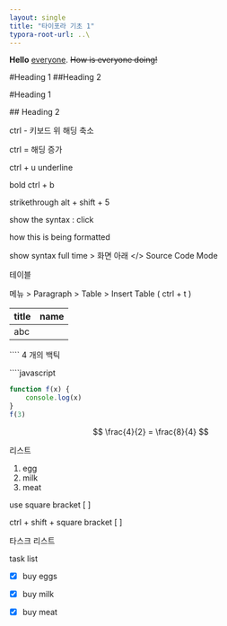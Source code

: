 ```yaml
---
layout: single
title: "타이포라 기초 1"
typora-root-url: ..\
---
```




**Hello** <u>everyone</u>. ~~How is everyone doing!~~

#Heading 1
##Heading 2

\#Heading 1

\## Heading 2

ctrl -  키보드 위 해딩 축소

ctrl = 해딩 증가






ctrl + u underline

bold ctrl + b

strikethrough alt + shift + 5

show the syntax : click

how this is being formatted

show syntax full time > 화면 아래 </> Source Code Mode

테이블

메뉴 > Paragraph > Table > Insert Table ( ctrl + t )

| title | name |
| ----- | ---- |
| abc   |      |



\```` 4 개의 백틱 

\````javascript

````javascript
function f(x) {
    console.log(x)
}
f(3)
````

$$
\frac{4}{2} = \frac{8}{4}
$$

리스트

1. egg
2. milk
3. meat

use square bracket [ ]

ctrl + shift + square bracket [ ]

타스크 리스트

task list

- [x] buy eggs

- [x] buy milk

- [x] buy meat
